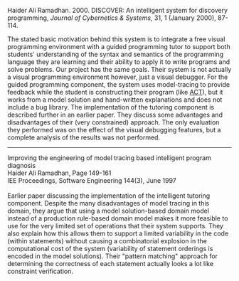 Haider Ali Ramadhan. 2000. DISCOVER: An intelligent system for discovery programming, _Journal of Cybernetics & Systems_, 31, 1 (January 2000), 87-114.

The stated basic motivation behind this system is to integrate a free visual programming environment with a guided programming tutor to support both students' understanding of the syntax and semantics of the programming language they are learning and their ability to apply it to write programs and solve problems.  Our project has the same goals.  Their system is not actually a visual programming environment however, just a visual debugger.  For the guided programming component, the system uses model-tracing to provide feedback while the student is constructing their program (like [ACT](Corbett00.md)), but it works from a model solution and hand-written explanations and does not include a bug library.  The implementation of the tutoring component is described further in an earlier paper.  They discuss some advantages and disadvantages of their (very constrained) approach.  The only evaluation they performed was on the effect of the visual debugging features, but a complete analysis of the results was not performed.

---

Improving the engineering of model tracing based intelligent program diagnosis<br>
Haider Ali Ramadhan, Page 149-161<br>
IEE Proceedings, Software Engineering 144(3), June 1997<br>
<br>
Earlier paper discussing the implementation of the intelligent tutoring component.  Despite the many disadvantages of model tracing in this domain, they argue that using a model solution-based domain model instead of a production rule-based domain model makes it more feasible to use for the very limited set of operations that their system supports.  They also explain how this allows them to support a limited variability in the code (within statements) without causing a combinatorial explosion in the computational cost of the system (variability of statement orderings is encoded in the model solutions).  Their "pattern matching" approach for determining the correctness of each statement actually looks a lot like constraint verification.